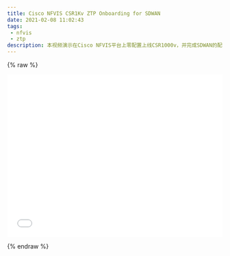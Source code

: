 ```yaml
---
title: Cisco NFVIS CSR1Kv ZTP Onboarding for SDWAN
date: 2021-02-08 11:02:43
tags: 
 - nfvis
 - ztp
description: 本视频演示在Cisco NFVIS平台上零配置上线CSR1000v，并完成SDWAN的配置。
---
```


{% raw %}

<div style="position: relative; width: 100%; height: 0; padding-bottom: 75%;">
    <iframe src="//player.bilibili.com/player.html?aid=544065936&bvid=BV1Zv4y1o7YJ&cid=294265132&page=1" scrolling="no" border="0" frameborder="no" framespacing="0" allowfullscreen="true" style="position: absolute; width: 100%; height: 100%; left: 0; top: 0;">
    </iframe>
</div>

{% endraw %}

